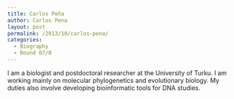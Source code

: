 ```yaml
---
title: Carlos Peña
author: Carlos Pena
layout: post
permalink: /2013/10/carlos-pena/
categories:
  - Biography
  - Round 07/0
---
```

I am a biologist and postdoctoral researcher at the University of Turku. I am working mainly on molecular phylogenetics and evolutionary biology. My duties also involve developing bioinformatic tools for DNA studies.
